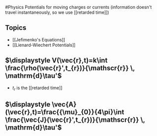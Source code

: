 #Physics 
Potentials for moving charges or currents (information doesn't travel instantaneously, so we use [[retarded time]])
## Topics
* [[Jefimenko's Equations]]
* [[Lienard-Wiechert Potentials]]
## $\displaystyle V(\vec{r},t)=k\int \frac{\rho(\vec{r}',t_{r})}{\mathscr{r}} \, \mathrm{d}\tau'$
* $\displaystyle t_{r}$ is the [[retarded time]]
## $\displaystyle \vec{A}(\vec{r},t)=\frac{{\mu}_{0}}{4\pi}\int  \frac{\vec{J}(\vec{r}',t_{r})}{\mathscr{r}} \, \mathrm{d}\tau'$